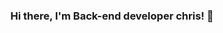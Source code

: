 <div align=center>
 
### Hi there, I'm Back-end developer chris! 👋
 
</div>

<br>

<!-- 기술 스택 

<div><h2> Stack </h2></div>

<div>
<img src="https://img.shields.io/badge/JAVA-007396?style=flat&logo=java&logoColor=white">
<img src="https://img.shields.io/badge/Spring-6DB33F?style=flat&logo=Spring&logoColor=white">
<img src="https://img.shields.io/badge/oracle-F80000?style=flat&logo=oracle&logoColor=white">
<img src="https://img.shields.io/badge/mysql-4479A1?style=flat&logo=mysql&logoColor=white">
<img src="https://img.shields.io/badge/mariaDB-003545?style=flat&logo=mariaDB&logoColor=white">
<img src="https://img.shields.io/badge/javascript-F7DF1E?style=flat&logo=javascript&logoColor=black">
<img src="https://img.shields.io/badge/jquery-0769AD?style=flat&logo=jquery&logoColor=white">
<img src="https://img.shields.io/badge/github-181717?style=flat&logo=github&logoColor=white">
<img src="https://img.shields.io/badge/apache tomcat-F8DC75?style=flat&logo=apachetomcat&logoColor=black">
</div>

-->

 <!--
 방문자수
[![Hits](https://hits.seeyoufarm.com/api/count/incr/badge.svg?url=https%3A%2F%2Fgithub.com%2Fchris1797&count_bg=%2353F0FF&title_bg=%23555555&icon=github.svg&icon_color=%23E7E7E7&title=hits&edge_flat=false)](https://hits.seeyoufarm.com)
 -->

  
<!-- 기술 스택
<div align=center><h2>✍ stack </h2></div>
<img src="https://img.shields.io/badge/JAVA-007396?style=for-the-badge&logo=java&logoColor=white">
<img src="https://img.shields.io/badge/Spring-6DB33F?style=for-the-badge&logo=Spring&logoColor=white">

<img src="https://img.shields.io/badge/oracle-F80000?style=for-the-badge&logo=oracle&logoColor=white">
<img src="https://img.shields.io/badge/mysql-4479A1?style=for-the-badge&logo=mysql&logoColor=white">
<img src="https://img.shields.io/badge/mariaDB-003545?style=for-the-badge&logo=mariaDB&logoColor=white">
<br>
<img src="https://img.shields.io/badge/javascript-F7DF1E?style=for-the-badge&logo=javascript&logoColor=black">
<img src="https://img.shields.io/badge/jquery-0769AD?style=for-the-badge&logo=jquery&logoColor=white">
<br>
<img src="https://img.shields.io/badge/github-181717?style=for-the-badge&logo=github&logoColor=white">
<img src="https://img.shields.io/badge/apache tomcat-F8DC75?style=for-the-badge&logo=apachetomcat&logoColor=black">
-->
  
<!-- </div> -->

<!--
**chris1797/chris1797** is a ✨ _special_ ✨ repository because its `README.md` (this file) appears on your GitHub profile.

Here are some ideas to get you started:

- 🔭 I’m currently working on ...
- 🌱 I’m currently learning ...
- 👯 I’m looking to collaborate on ...
- 🤔 I’m looking for help with ...
- 💬 Ask me about ...
- 📫 How to reach me: ...
- 😄 Pronouns: ...
- ⚡ Fun fact: ...
-->


